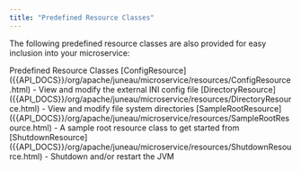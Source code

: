 ```yaml
---
title: "Predefined Resource Classes"
---
```


The following predefined resource classes are also provided for easy inclusion into your microservice:

<tree>
<node-0>Predefined Resource Classes</node-0>
<node-1><java-class>[ConfigResource]({{API_DOCS}}/org/apache/juneau/microservice/resources/ConfigResource.html)</java-class> - View and modify the external INI config file</node-1>
<node-1><java-class>[DirectoryResource]({{API_DOCS}}/org/apache/juneau/microservice/resources/DirectoryResource.html)</java-class> - View and modify file system directories</node-1>
<node-1><java-class>[SampleRootResource]({{API_DOCS}}/org/apache/juneau/microservice/resources/SampleRootResource.html)</java-class> - A sample root resource class to get started from</node-1>
<node-1><java-class>[ShutdownResource]({{API_DOCS}}/org/apache/juneau/microservice/resources/ShutdownResource.html)</java-class> - Shutdown and/or restart the JVM</node-1>
</tree>